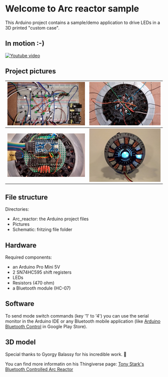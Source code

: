 # Welcome to Arc reactor sample

This Arduino project contains a sample/demo application to drive LEDs in a 3D printed "custom case".

In motion :-)
-----------------
[![Youtube video](https://img.youtube.com/vi/b2yPtyNsJaY/0.jpg)](http://www.youtube.com/watch?v=b2yPtyNsJaY)

Project pictures
-----------------
![LEDs_on_breadboard](Pictures/web/LEDs_on_breadboard_web.jpg) | ![Inner_LED_setup](Pictures/web/Inner_LED_setup_web.jpg)
------------ | -------------
![Custom_PCB_with_arduino_web](Pictures/web/Custom_PCB_with_arduino_web.jpg) | ![Final](Pictures/web/Final_web.jpg)

File structure
-----------------
Directories:
* Arc_reactor: the Arduino project files
* Pictures
* Schematic: fritzing file folder

Hardware
-----------------
Required components:
* an Arduino Pro Mini 5V
* 2 SN74HC595 shift registers
* LEDs
* Resistors (470 ohm)
* a Bluetooth module (HC-07)

Software
-----------------
To send mode switch commands (key '1' to '4') you can use the serial monitor in the Arduino IDE or any Bluetooth mobile application (like [Arduino Bluetooth Control](https://play.google.com/store/apps/details?id=com.broxcode.arduinobluetoothfree) in Google Play Store).

3D model
-----------------
Special thanks to Gyorgy Balassy for his incredible work. :clap:

You can find more informatin on his Thingiverse page: [Tony Stark's Bluetooth Controlled Arc Reactor](http://www.thingiverse.com/thing:2069812)

